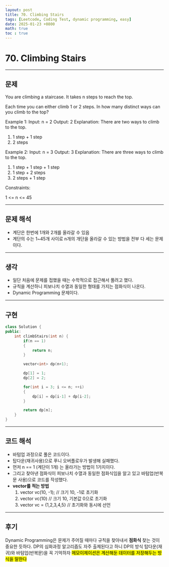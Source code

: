 ```yaml
---
layout: post
title: 70. Climbing Stairs
tags: [Leetcode, Coding Test, dynamic programming, easy]
date: 2025-01-23 +0800
math: true
toc : true
---
```



# 70. Climbing Stairs


****


## 문제 
You are climbing a staircase. It takes n steps to reach the top.

Each time you can either climb 1 or 2 steps. In how many distinct ways can you climb to the top?

 

Example 1:
Input: n = 2
Output: 2
Explanation: There are two ways to climb to the top.
1. 1 step + 1 step
2. 2 steps


Example 2:
Input: n = 3
Output: 3
Explanation: There are three ways to climb to the top.
1. 1 step + 1 step + 1 step
2. 1 step + 2 steps
3. 2 steps + 1 step
 

Constraints:

1 <= n <= 45


****


## 문제 해석
- 계단은 한번에 1개와 2개를 올라갈 수 있음
- 계단의 수는 1~45개 사이로 n개의 개단을 올라갈 수 있는 방법을 전부 다 세는 문제이다.


****


## 생각

- 일단 처음에 문제를 접했을 때는 수학적으로 접근해서 풀려고 했다.
- 규칙을 계산하니 피보나치 수열과 동일한 형태를 가지는 점화식이 나온다.
- Dynamic Programming 문제이다.


****


## 구현

```cpp
class Solution {
public:
    int climbStairs(int n) {
        if(n == 1)
        {
            return n;
        }

        vector<int> dp(n+1);

        dp[1] = 1;
        dp[2] = 2;

        for(int i = 3; i <= n; ++i)
        {
            dp[i] = dp[i-1] + dp[i-2];
        }

        return dp[n];
    }
}
```


****


## 코드 해석

- 바텀업 과정으로 풀은 코드이다.
- 탑다운(재귀사용)으로 푸니 오버플로우가 발생해 실패했다.
- 먼저 n == 1 (계단이 1개) 는 올라가는 방법이 1가지이다.
- 그리고 찾아낸 점화식이 피보나치 수열과 동일한 점화식임을 알고 있고 바텀업(반복문 사용)으로 코드를 작성했다.
- **vector를 적는 방법**
  1. vector<int> vc(10, -1); // 크기 10, -1로 초기화
  2. vector<int> vc(10) // 크기 10, 기본값 0으로 초기화
  3. vector<int> vc = {1,2,3,4,5} // 초기화와 동시에 선언



****

## 후기
Dynamic Programming은 문제가 주어질 때마다 규칙을 찾아내서 **점화식** 찾는 것이 중요한 듯하다. DP의 심화과정 알고리즘도 자주 출제된다고 하니 DP의 방식 탑다운(재귀)와 바텀업(반복문)을 꼭 기억하자
<mark>메모이제이션은 계산해둔 데이터를 저장해두는 방식을 말한다</mark>